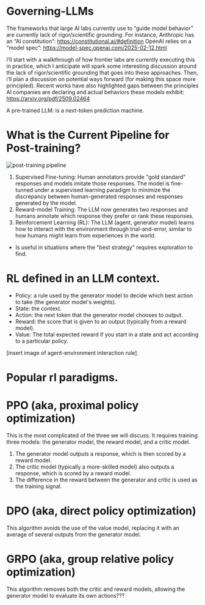 # Governing-LLMs

The frameworks that large AI labs currently use to “guide model behavior” are currently lack of rigor/scientific grounding:
For instance,
Anthropic has an “AI constitution”: https://constitutional.ai/#definition
OpenAI relies on a “model spec”: https://model-spec.openai.com/2025-02-12.html

I’ll start with a walkthrough of how frontier labs are currently executing this in practice, which I anticipate will spark some interesting discussion around the lack of rigor/scientific grounding that goes into these approaches. Then, i’ll plan a discussion on potential ways forward (for making this space more principled).
Recent works have also highlighted gaps between the principles AI companies are declaring and actual behaviors these models exhibit:
https://arxiv.org/pdf/2509.02464

A pre-trained LLM: is a next-token prediction machine.

# What is the Current Pipeline for Post-training?
![post-training pipeline](images/post_training_pipeline.png)
1. Supervised Fine-tuning: Human annotators provide "gold standard" responses and models imitate those responses. The model is fine-tunned under a supervised learning paradigm to minimize the discrepancy between human-generated responses and responses generated by the model.
2. Reward-model Training: The LLM now generates two responses and humans annotate which response they prefer or rank these responses.
3. Reinforcement Learning (RL): The LLM (agent, generator model) learns how to interact with the environment through trial-and-error, similar to how humans might learn from experiences in the world.
- Is useful in situations where the "best strategy" requires exploration to find.

# RL defined in an LLM context.
- Policy: a rule used by the generator model to decide which best action to take (the generator model's weights).
- State: the context.
- Action: the next token that the generator model chooses to output.
- Reward: the score that is given to an output (typically from a reward model).
- Value: The total expected reward if you start in a state and act according to a particular policy.
  
[insert image of agent-environment interaction rule].

# Popular rl paradigms.

# PPO (aka, proximal policy optimization)
This is the most complicated of the three we will discuss. It requires training three models: the generator model, the reward model, and a critic model.
1. The generator model outputs a response, which is then scored by a reward model.
2. The critic model (typically a more-skilled model) also outputs a response, which is scored by a reward model.
3. The difference in the reward between the generator and critic is used as the training signal.

# DPO (aka, direct policy optimization)
This algorithm avoids the use of the value model, replacing it with an average of several outputs from the generator model.

# GRPO (aka, group relative policy optimization)
This algorithm removes both the critic and reward models, allowing the generator model to evaluate its own actions???
